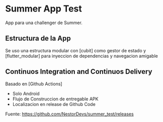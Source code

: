 # Summer App Test

App para una challenger de Summer.

## Estructura de la App

Se uso una estructura modular con [cubit] como gestor de estado y [flutter_modular] para inyeccion de dependencias y navegacion amigable

## Continuos Integration and Continuos Delivery

Basado en [Github Actions]

- Solo Android
- Flujo de Construccion de entregable APK
- Localizacion en release de Github Code

Fuente:
https://github.com/NestorDevs/summer_test/releases
